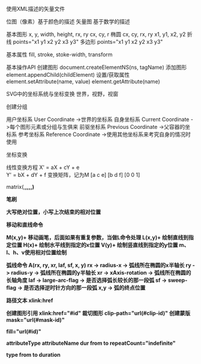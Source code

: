 使用XML描述的矢量文件

位图（像素）基于颜色的描述
矢量图 基于数学的描述

基本图形
<rect> x, y, width, height, rx, ry
<circle>  cx, cy, r
<ellipse> 椭圆 cx, cy, rx, ry
<line> x1, y1, x2, y2
<polyline> 折线 points="x1 y1 x2 y2 x3 y3"
<polygon> 多边形 points="x1 y1 x2 y2 x3 y3"

基本属性
fill, stroke, stoke-width, transform

基本操作API
创建图形
document.createElementNS(ns, tagName)
添加图形
element.appendChild(childElement)
设置/获取属性
element.setAttribute(name, value)
element.getAttribute(name)

SVG中的坐标系统与坐标变换
世界，视野，视窗

<g>创建分组

用户坐标系 User Coordinate ->世界的坐标系
自身坐标系 Current Coordinate ->每个图形元素或分组与生俱来
前驱坐标系 Previous Coordinate ->父容器的坐标系
参考坐标系 Reference Coordinate ->使用其他坐标系来考究自身的情况时使用

坐标变换

线性变换方程
X' = aX + cY + e  
Y' = bX + dY + f
变换矩阵，记为M
[a  c  e]
[b  d  f]
[0  0  1]

matrix(<a>,<b>,<c>,<d>,<e>,<f>)

<radialGradient>
<pattern>笔刷

<path> 大写绝对位置，小写上次结束的相对位置

移动和直线命令

M(x,y)+ 移动画笔，后面如果有重复参数，当做L命令处理
L(x,y)+ 绘制直线到指定位置
H(x)+ 绘制水平线到指定的x位置
V(y)+ 绘制竖直线到指定的y位置
m、l、h、v使用相对位置绘制

弧线命令
A(rx, ry, xr, laf, sf, x, y)
rx -> radius-x -> 弧线所在椭圆的x半轴长
ry -> radius-y -> 弧线所在椭圆的y半轴长
xr -> xAxis-rotation -> 弧线所在椭圆的长轴角度
laf -> large-arc-flag -> 是否选择弧长较长的那一段弧
sf -> sweep-flag -> 是否选择逆时针方向的那一段弧
x,y -> 弧的终点位置

<textPath> 路径文本 xlink:href

<use> 创建图形引用 xlink:href="#id"
<clip> 裁切图形 clip-path="url(#clip-id)"
<mask> 创建蒙版 mask="url(#mask-id)"

<defs> fill="url(#id)"

<animate> attributeType attributeName dur from to repeatCount="indefinite"

<animateTransform> type from to duration

<animateMotion>